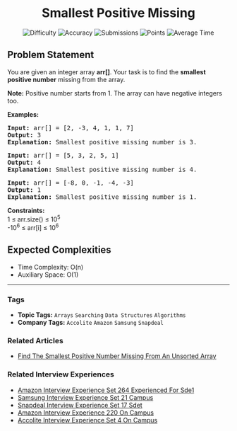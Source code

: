 <h1 align="center">Smallest Positive Missing</h1>

<p align="center">
  <img alt="Difficulty" title="Difficulty" src="https://custom-icon-badges.demolab.com/badge/Difficulty: Medium-1F222E?style=for-the-badge&logoColor=white&logo=fire"/>
  <img alt="Accuracy" title="Accuracy" src="https://custom-icon-badges.demolab.com/badge/Accuracy: 25.13%25-1F222E?style=for-the-badge&logoColor=white&logo=target"/>
  <img alt="Submissions" title="Submissions" src="https://custom-icon-badges.demolab.com/badge/Submissions: 442K+-1F222E?style=for-the-badge&logoColor=white&logo=repo"/>
  <img alt="Points" title="Points" src="https://custom-icon-badges.demolab.com/badge/Points: 4-1F222E?style=for-the-badge&logoColor=white&logo=award"/>
  <img alt="Average Time" title="Average Time" src="https://custom-icon-badges.demolab.com/badge/Average%20Time: N/A-1F222E?style=for-the-badge&logoColor=white&logo=clock"/>
</p>

## Problem Statement

You are given an integer array <b>arr[]</b>. Your task is to find the <b>smallest positive number</b> missing from the array.

<b>Note:</b> Positive number starts from 1. The array can have negative integers too.

<b>Examples:</b>

<pre><b>Input: </b>arr[] = [2, -3, 4, 1, 1, 7]
<b>Output: </b>3<b>
Explanation: </b>Smallest positive missing number is 3.
</pre>

<pre><b>Input: </b>arr[] = [5, 3, 2, 5, 1]
<b>Output: </b>4<b>
Explanation: </b>Smallest positive missing number is 4.<br></pre>

<pre><b>Input: </b>arr[] = [-8, 0, -1, -4, -3]
<b>Output: </b>1<b>
Explanation: </b>Smallest positive missing number is 1.</pre>

<b>Constraints:</b>   <br>1 ≤ arr.size() ≤ 10<sup>5</sup><br>-10<sup>6</sup> ≤ arr[i] ≤ 10<sup>6</sup>

## Expected Complexities
- Time Complexity: O(n)
- Auxiliary Space: O(1)

<hr>

### Tags
- **Topic Tags:** `Arrays` `Searching` `Data Structures` `Algorithms`
- **Company Tags:** `Accolite` `Amazon` `Samsung` `Snapdeal`

### Related Articles
- [Find The Smallest Positive Number Missing From An Unsorted Array](https://www.geeksforgeeks.org/find-the-smallest-positive-number-missing-from-an-unsorted-array/)

### Related Interview Experiences
- [Amazon Interview Experience Set 264 Experienced For Sde1](https://www.geeksforgeeks.org/amazon-interview-experience-set-264-experienced-for-sde1/)
- [Samsung Interview Experience Set 21 Campus](https://www.geeksforgeeks.org/samsung-interview-experience-set-21-campus/)
- [Snapdeal Interview Experience Set 17 Sdet](https://www.geeksforgeeks.org/snapdeal-interview-experience-set-17-sdet/)
- [Amazon Interview Experience 220 On Campus](https://www.geeksforgeeks.org/amazon-interview-experience-220-on-campus/)
- [Accolite Interview Experience Set 4 On Campus](https://www.geeksforgeeks.org/accolite-interview-experience-set-4-on-campus/)
